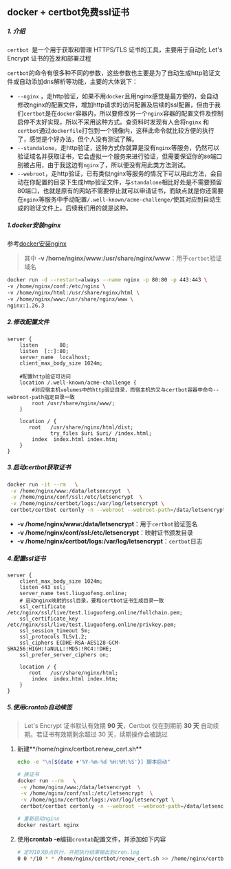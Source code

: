 ## docker + certbot免费ssl证书

##### 1. 介绍

`certbot `是一个用于获取和管理 HTTPS/TLS 证书的工具，主要用于自动化 Let's Encrypt 证书的签发和部署过程

`certbot`的命令有很多种不同的参数，这些参数也主要是为了自动生成http验证文件或自动添加dns解析等功能，主要的大体说下：

- `--nginx` ，走http验证，如果不用`docker`且用nginx感觉是最方便的，会自动修改nginx的配置文件，增加http请求的访问配置及后续的ssl配置，但由于我们`certbot`是在`docker`容器内，所以要修改另一个`nginx`容器的配置文件及控制启停不太好实现，所以不采用这种方式。查资料时发现有人会将`nginx` 和 `certbot`通过`dockerfile`打包到一个镜像内，这样此命令就比较方便的执行了，感觉是个好办法，但个人没有测试了解。
- `--standalone`，走http验证，这种方式你就算是没有`nginx`等服务，仍然可以验证域名并获取证书，它会虚拟一个服务来进行验证，但需要保证你的`80`端口别被占用，由于我这边有`nginx`了，所以便没有用此类方法测试。
- `--webroot`，走http验证，已有类似nginx等服务的情况下可以用此方法，会自动在你配置的目录下生成http验证文件，与`standalone`相比好处是不需要预留80端口，也就是原有的网站不需要停止就可以申请证书，而缺点就是你还需要在`nginx`等服务中手动配置`/.well-known/acme-challenge/`使其对应到自动生成的验证文件上。后续我们用的就是这种。

##### 1.docker安装nginx

参考[docker安装nginx](./docker安装nginx.md)

> 其中 **-v /home/nginx/www:/usr/share/nginx/www**：用于`certbot`验证域名

```sh
docker run -d --restart=always --name nginx -p 80:80 -p 443:443 \
-v /home/nginx/conf:/etc/nginx \
-v /home/nginx/html:/usr/share/nginx/html \
-v /home/nginx/www:/usr/share/nginx/www \
nginx:1.26.3
```

##### 2.修改配置文件

```nginx
server {
    listen       80;
    listen  [::]:80;
    server_name  localhost;
    client_max_body_size 1024m;
    
    #配置http验证可访问
    location /.well-known/acme-challenge {
        #对应宿主机volumes中的http验证目录，而宿主机的又与certbot容器中命令--webroot-path指定目录一致
        root /usr/share/nginx/www/;
    }
    
    location / {
       root   /usr/share/nginx/html/dist;
              try_files $uri $uri/ /index.html;
        index  index.html index.htm;
    }
}
```

##### 3.启动certbot获取证书

```sh
docker run -it --rm   \
 -v /home/nginx/www:/data/letsencrypt  \
 -v /home/nginx/conf/ssl:/etc/letsencrypt  \
 -v /home/nginx/certbot/logs:/var/log/letsencrypt \
 certbot/certbot certonly -n --webroot --webroot-path=/data/letsencrypt -m 邮箱@qq.com --agree-tos -d "www.域名.cn"  
```

- **-v /home/nginx/www:/data/letsencrypt**：用于`certbot`验证签名
- **-v /home/nginx/conf/ssl:/etc/letsencrypt**：映射证书颁发目录
- **-v /home/nginx/certbot/logs:/var/log/letsencrypt**：`certbot`日志

##### 4.配置ssl证书

```nginx
server {
    client_max_body_size 1024m;
    listen 443 ssl;
    server_name test.liuguofeng.online;
    # 启动nginx映射的ssl目录，要和certbot证书生成目录一致
    ssl_certificate /etc/nginx/ssl/live/test.liuguofeng.online/fullchain.pem;
    ssl_certificate_key /etc/nginx/ssl/live/test.liuguofeng.online/privkey.pem;
    ssl_session_timeout 5m;
    ssl_protocols TLSv1.2;
    ssl_ciphers ECDHE-RSA-AES128-GCM-SHA256:HIGH:!aNULL:!MD5:!RC4:!DHE;
    ssl_prefer_server_ciphers on;

    location / {
       root   /usr/share/nginx/html;
        index  index.html index.htm;
    }
}
```

##### 5.使用**crontab**自动续签

> Let's Encrypt 证书默认有效期 **90 天**，Certbot 仅在到期前 **30 天** 自动续期。若证书有效期剩余超过 30 天，续期操作会被跳过

1. 新建**/home/nginx/certbot.renew_cert.sh**

   ```sh
   echo -e "\n[$(date +'%Y-%m-%d %H:%M:%S')] 脚本启动"
   
   # 换证书
   docker run --rm   \
    -v /home/nginx/www:/data/letsencrypt  \
    -v /home/nginx/conf/ssl:/etc/letsencrypt  \
    -v /home/nginx/certbot/logs:/var/log/letsencrypt \
    certbot/certbot certonly -n --webroot --webroot-path=/data/letsencrypt -m 邮箱@qq.com --agree-tos -d "www.域名.cn"  
   
   # 重新启动nginx
   docker restart nginx
   ```

2. 使用**crontab -e**编辑`crontab`配置文件，并添加如下内容

   ```sh
   # 定时10天0点执行，并把执行结果输出到cron.log
   0 0 */10 * * /home/nginx/certbot/renew_cert.sh >> /home/nginx/certbot/cron.log 2>&1
   ```

   